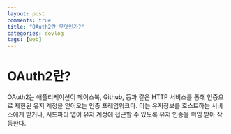 ```yaml
---
layout: post
comments: true
title: "OAuth2란 무엇인가?"
categories: devlog
tags: [web]
---
```


# OAuth2란?

OAuth2는 애플리케이션이 페이스북, Github, 등과 같은 HTTP 서비스를 통해 인증으로 제한된 유저 계정을 얻어오는 인증 프레임워크다. 이는 유저정보를 호스트하는 서비스에게 받거나, 서드파티 앱이 유저 계정에 접근할 수 있도록 유저 인증을 위임 받아 작동한다.